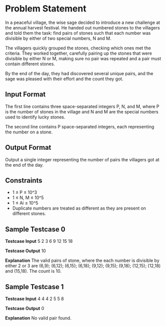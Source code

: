 # Problem Statement

In a peaceful village, the wise sage decided to introduce a new challenge at the annual harvest festival. He handed out numbered stones to the villagers and told them the task: find pairs of stones such that each number was divisible by either of two special numbers, N and M.

The villagers quickly grouped the stones, checking which ones met the criteria. They worked together, carefully pairing up the stones that were divisible by either N or M, making sure no pair was repeated and a pair must contain different stones.

By the end of the day, they had discovered several unique pairs, and the sage was pleased with their effort and the count they got.

## Input Format

The first line contains three space-separated integers P, N, and M, where P is the number of stones in the village and N and M are the special numbers used to identify lucky stones.

The second line contains P space-separated integers, each representing the number on a stone.

## Output Format

Output a single integer representing the number of pairs the villagers got at the end of the day.

## Constraints

- 1 ≤ P ≤ 10^3
- 1 ≤ N, M ≤ 10^5
- 1 ≤ Ai ≤ 10^5
- Duplicate numbers are treated as different as they are present on different stones.

## Sample Testcase 0

**Testcase Input**
5 2 3
6 9 12 15 18

**Testcase Output**
10

**Explanation**
The valid pairs of stone, where the each number is divisible by either 2 or 3 are (6,9); (6,12); (6,15); (6,18); (9,12); (9,15); (9,18); (12,15); (12,18) and (15,18). The count is 10.

## Sample Testcase 1

**Testcase Input**
4 4 4
2 5 5 8

**Testcase Output**
0

**Explanation**
No valid pair found.